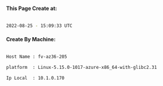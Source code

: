
   
#### This Page Create at:

```bash

2022-08-25 - 15:09:33 UTC

```

#### Create By Machine:

```bash

Host Name : fv-az36-205

platform  : Linux-5.15.0-1017-azure-x86_64-with-glibc2.31

Ip Local  : 10.1.0.170

```

